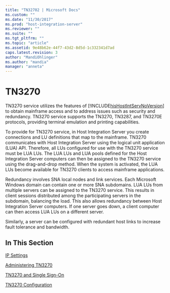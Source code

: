 ```yaml
---
title: "TN32702 | Microsoft Docs"
ms.custom: ""
ms.date: "11/30/2017"
ms.prod: "host-integration-server"
ms.reviewer: ""
ms.suite: ""
ms.tgt_pltfrm: ""
ms.topic: "article"
ms.assetid: 9e48b62e-44f7-43d2-8d5d-1c332341d7ad
caps.latest.revision: 3
author: "MandiOhlinger"
ms.author: "mandia"
manager: "anneta"
---
```

# TN3270
TN3270 service utilizes the features of [!INCLUDE[hisHostIntServNoVersion](../includes/hishostintservnoversion-md.md)] to obtain mainframe access and to address issues such as security and redundancy. TN3270 service supports the TN3270, TN3287, and TN3270E protocols, providing terminal emulation and printing capabilities.  
  
 To provide for TN3270 service, in Host Integration Server you create connections and LU definitions that map to the mainframe. TN3270 communicates with Host Integration Server using the logical unit application (LUA) API. Therefore, all LUs configured for use with the TN3270 service must be LUA LUs. The LUA LUs and LUA pools defined for the Host Integration Server computers can then be assigned to the TN3270 service using the drag-and-drop method. When the system is activated, the LUA LUs become available for TN3270 clients to access mainframe applications.  
  
 Redundancy involves SNA local nodes and link services. Each Microsoft Windows domain can contain one or more SNA subdomains. LUA LUs from multiple servers can be assigned to the TN3270 service. This results in client sessions distributed among the participating servers in the subdomain, balancing the load. This also allows redundancy between Host Integration Server computers. If one server goes down, a client computer can then access LUA LUs on a different server.  
  
 Similarly, a server can be configured with redundant host links to increase fault tolerance and bandwidth.  
  
## In This Section  
 [IP Settings](../core/ip-settings1.md)  
  
 [Administering TN3270](../core/administering-tn32701.md)  
  
 [TN3270 and Single Sign-On](../core/tn3270-and-single-sign-on1.md)  
  
 [TN3270 Configuration](../core/tn3270-configuration2.md)